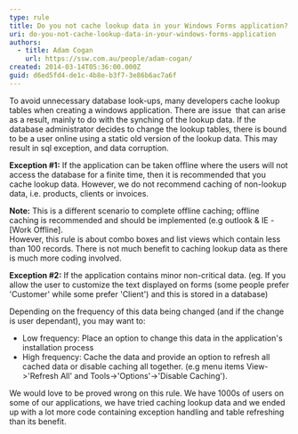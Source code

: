 ```yaml
---
type: rule
title: Do you not cache lookup data in your Windows Forms application?
uri: do-you-not-cache-lookup-data-in-your-windows-forms-application
authors:
  - title: Adam Cogan
    url: https://ssw.com.au/people/adam-cogan/
created: 2014-03-14T05:36:00.000Z
guid: d6ed5fd4-de1c-4b8e-b3f7-3e86b6ac7a6f
---
```

To avoid unnecessary database look-ups, many developers cache lookup tables when creating a windows application. There are issue  that can arise as a result, mainly to do with the synching of the lookup data. If the database administrator decides to change the lookup tables, there is bound to be a user online using a static old version of the lookup data. This may result in sql exception, and data corruption. 

<!--endintro-->
 
**Exception #1:** If the application can be taken offline where the users will not access the database for a finite time, then it is recommended that you cache lookup data. However, we do not recommend caching of non-lookup data, i.e. products, clients or invoices.   

**Note:** This is a different scenario to complete offline caching; offline caching is recommended and should be implemented (e.g outlook & IE - [Work Offline].  
However, this rule is about combo boxes and list views which contain less than 100 records. There is not much benefit to caching lookup data as there is much more coding involved.  
  
**Exception #2:** If the application contains minor non-critical data. (eg. If you allow the user to customize the text displayed on forms (some people prefer 'Customer' while some prefer 'Client') and this is stored in a database)  

Depending on the frequency of this data being changed (and if the change is user dependant), you may want to:
- Low frequency: Place an option to change this data in the application's installation process
- High frequency: Cache the data and provide an option to refresh all cached data or disable caching all together. (e.g menu items View-&gt;'Refresh All' and Tools-&gt;'Options'-&gt;'Disable Caching').

We would love to be proved wrong on this rule. We have 1000s of users on some of our applications, we have tried caching lookup data and we ended up with a lot more code containing exception handling and table refreshing than its benefit.
